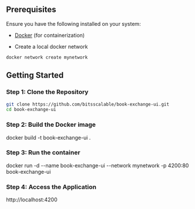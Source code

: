 
## Prerequisites

Ensure you have the following installed on your system:

- [Docker](https://www.docker.com/) (for containerization)

- Create a local docker network

```
docker network create mynetwork

```

## Getting Started

### Step 1: Clone the Repository

```bash
git clone https://github.com/bitsscalable/book-exchange-ui.git
cd book-exchange-ui
```

### Step 2: Build the Docker image

docker build -t book-exchange-ui .

### Step 3: Run the container

docker run -d --name book-exchange-ui --network mynetwork -p 4200:80 book-exchange-ui


### Step 4: Access the Application

http://localhost:4200

